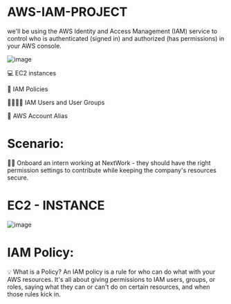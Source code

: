 # AWS-IAM-PROJECT
we'll be using the AWS Identity and Access Management (IAM) service to control who is authenticated (signed in) and authorized (has permissions) in your AWS console.

![image](https://github.com/user-attachments/assets/4ec112ce-9949-4968-88eb-7a4ca5bdc7f9)

💻 EC2 instances

📏 IAM Policies

👩‍👩‍👧‍👧 IAM Users and User Groups

🔖 AWS Account Alias

# Scenario:
👩‍💻 Onboard an intern working at NextWork - they should have the right permission settings to contribute while keeping the company's resources secure.

# EC2 - INSTANCE
![image](https://github.com/user-attachments/assets/47317445-2ed5-496c-a146-83976399dd47)

# IAM Policy:
💡 What is a Policy?
An IAM policy is a rule for who can do what with your AWS resources. It's all about giving permissions to IAM users, groups, or roles, saying what they can or can't do on certain resources, and when those rules kick in.
